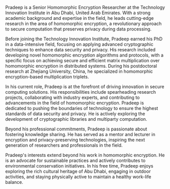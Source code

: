 Pradeep is a Senior Homomorphic Encryption Researcher at the Technology Innovation Institute in Abu Dhabi, United Arab Emirates. With a strong academic background and expertise in the field, he leads cutting-edge research in the area of homomorphic encryption, a revolutionary approach to secure computation that preserves privacy during data processing.

Before joining the Technology Innovation Institute, Pradeep earned his PhD in a data-intensive field, focusing on applying advanced cryptographic techniques to enhance data security and privacy. His research included developing novel homomorphic encryption algorithms and protocols, with a specific focus on achieving secure and efficient matrix multiplication over homomorphic encryption in distributed systems. During his postdoctoral research at Zhejiang University, China, he specialized in homomorphic encryption-based multiplication triplets.

In his current role, Pradeep is at the forefront of driving innovation in secure computing solutions. His responsibilities include spearheading research projects, collaborating with industry experts, and contributing to advancements in the field of homomorphic encryption. Pradeep is dedicated to pushing the boundaries of technology to ensure the highest standards of data security and privacy. He is actively exploring the development of cryptographic libraries and multiparty computation.

Beyond his professional commitments, Pradeep is passionate about fostering knowledge sharing. He has served as a mentor and lecturer in encryption and privacy-preserving technologies, inspiring the next generation of researchers and professionals in the field.

Pradeep's interests extend beyond his work in homomorphic encryption. He is an advocate for sustainable practices and actively contributes to environmental conservation initiatives. In his free time, Pradeep enjoys exploring the rich cultural heritage of Abu Dhabi, engaging in outdoor activities, and staying physically active to maintain a healthy work-life balance.